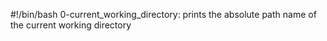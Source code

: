 #!/bin/bash
0-current_working_directory: prints the absolute path name of the current working directory
